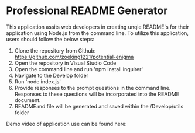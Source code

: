 <!-- @format -->

# Professional README Generator

This application assits web developers in creating unqie README's for their application using Node.js from the command line. To utilize this application, users should follow the below steps:

1. Clone the repository from Github: https://github.com/zoeking1221/potential-enigma
2. Open the repository in Visual Studio Code
3. Open the command line and run 'npm install inquirer'
4. Navigate to the Develop folder
5. Run 'node index.js'
6. Provide responses to the prompt questions in the command line. Responses to these questions will be incorporated into the README document.
7. README.md file will be generated and saved within the /Develop/utils folder

Demo video of application use can be found here:
